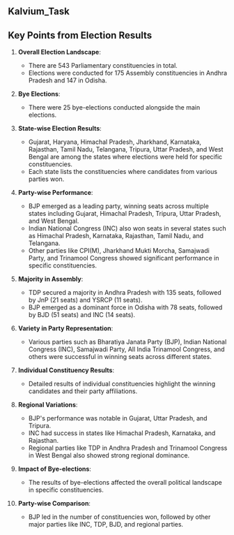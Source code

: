 ## Kalvium_Task

## Key Points from Election Results

1. **Overall Election Landscape**:
   - There are 543 Parliamentary constituencies in total.
   - Elections were conducted for 175 Assembly constituencies in Andhra Pradesh and 147 in Odisha.

2. **Bye Elections**:
   - There were 25 bye-elections conducted alongside the main elections.

3. **State-wise Election Results**:
   - Gujarat, Haryana, Himachal Pradesh, Jharkhand, Karnataka, Rajasthan, Tamil Nadu, Telangana, Tripura, Uttar Pradesh, and West Bengal are among the states where elections were held for specific constituencies.
   - Each state lists the constituencies where candidates from various parties won.

4. **Party-wise Performance**:
   - BJP emerged as a leading party, winning seats across multiple states including Gujarat, Himachal Pradesh, Tripura, Uttar Pradesh, and West Bengal.
   - Indian National Congress (INC) also won seats in several states such as Himachal Pradesh, Karnataka, Rajasthan, Tamil Nadu, and Telangana.
   - Other parties like CPI(M), Jharkhand Mukti Morcha, Samajwadi Party, and Trinamool Congress showed significant performance in specific constituencies.

5. **Majority in Assembly**:
   - TDP secured a majority in Andhra Pradesh with 135 seats, followed by JnP (21 seats) and YSRCP (11 seats).
   - BJP emerged as a dominant force in Odisha with 78 seats, followed by BJD (51 seats) and INC (14 seats).

6. **Variety in Party Representation**:
   - Various parties such as Bharatiya Janata Party (BJP), Indian National Congress (INC), Samajwadi Party, All India Trinamool Congress, and others were successful in winning seats across different states.

7. **Individual Constituency Results**:
   - Detailed results of individual constituencies highlight the winning candidates and their party affiliations.

8. **Regional Variations**:
   - BJP's performance was notable in Gujarat, Uttar Pradesh, and Tripura.
   - INC had success in states like Himachal Pradesh, Karnataka, and Rajasthan.
   - Regional parties like TDP in Andhra Pradesh and Trinamool Congress in West Bengal also showed strong regional dominance.

9. **Impact of Bye-elections**:
   - The results of bye-elections affected the overall political landscape in specific constituencies.

10. **Party-wise Comparison**:
    - BJP led in the number of constituencies won, followed by other major parties like INC, TDP, BJD, and regional parties.
